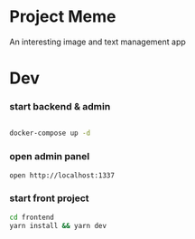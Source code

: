 # Project Meme
An interesting image and text management app


# Dev

### start backend & admin
```bash

docker-compose up -d 
```
### open admin panel

```bash
open http://localhost:1337

```


### start front project

```bash
cd frontend
yarn install && yarn dev


```